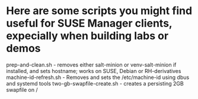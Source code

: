 # Here are some scripts you might find useful for SUSE Manager clients, expecially when building labs or demos

prep-and-clean.sh   - removes either salt-minion or venv-salt-minion if installed, and sets hostname; works on SUSE, Debian or RH-derivatives
machine-id-refresh.sh  - Removes and sets the /etc/machine-id using dbus and systemd tools
two-gb-swapfile-create.sh  - creates a persisting 2GB swapfile on /

